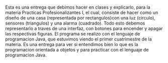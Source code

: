 Esta es una entrega que debimos hacer en clases y explicarlo, para la materia Practicas Profesionalizantes I, el cual, consiste de hacer como un diseño 
de una casa (representada por rectangulos)con una luz (circulo), sensores (triangulos) y una alarma (cuadrado). Todo esto debemos representarlo a traves de una interfaz, 
con botones para encender y apagar las respectivas figuras. El programa se realizo con el lenguaje de programacion Java, que estuvimos viendo el primer cuatrimestre de la materia. 
Es una entrega para ver si entendimos bien lo que es la programacion orientada a objetos y para practicar con el lenguaje de programacion Java.
